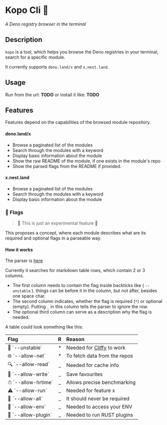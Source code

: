 # Kopo Cli 🐶

*A Deno registry browser in the terminal*

## Description

`kopo` is a tool, which helps you browse the Deno registries in your terminal, search for a specific module.

It currently supports `deno.land/x` and `x.nest.land`.

## Usage

Run from the url: **TODO** or install it like: **TODO**

## Features

Features depend on the capabilities of the browsed module repository.

#### deno.land/x

- Browse a paginated list of the modules
- Search through the modules with a keyword
- Display basic information about the module
- Show the raw README of the module, if one exists in the module's repo
- Show the parsed flags from the README if provided.

#### x.nest.land

- Browse a paginated list of the modules
- Search through the modules with a keyword
- Display basic information about the module


### 🚩 Flags

> 🚧 This is just an experimental feature 🚧

This proposes a concept, where each module describes what are its required and optional flags in a parseable way.

#### How it works

The parser is [here](./flag_parser.ts)

Currently it searches for markdown table rows, which contain 2 or 3 columns.

- The first column needs to contain the flag inside backticks like ( `--unstable` ). things can be before it in the column, but not after, besides one space char.
- The second column indicates, whether the flag is required (`*`) or optional (empty). Putting `_` in this column tells the parser to ignore the row.
- The optional third column can serve as a description why the flag is needed.

A table could look something like this:

|Flag| R |Reason|
|:--|:-:|:--|
| 🚧 \`--unstable\` | * | Needed for [Cliffy](https://github.com/c4spar/deno-cliffy) to work |
| 🌐 \`--allow-net\` | * | To fetch data from the repos |
| 🔍 \`--allow-read\` | _ | Needed for cache info |
| 💾 \`--allow-write\` | _ | Save favourites |
| ⏱ \`--allow-hrtime\` | _ | Allows precise benchmarking |
| ⚠ \`--allow-run\` | _ | Needed for feature x |
| 🔮 \`--allow-all\` | _ | It should never be required |
| 🧭 \`--allow-env\` | _ | Needed to access your ENV |
| 🧩 \`--allow-plugin\` | _ | Needed to run RUST plugins |
